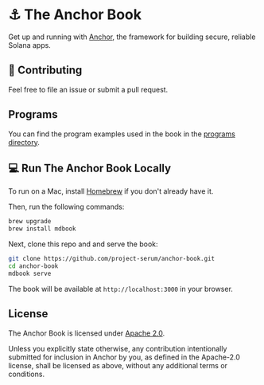 # ⚓ The Anchor Book

Get up and running with [Anchor](https://anchor-lang.com), the framework for building secure, reliable
Solana apps.

## 🤝 Contributing

Feel free to file an issue or submit a pull request.

## Programs

You can find the program examples used in the book in the [programs directory](./programs/).

## 💻 Run The Anchor Book Locally

To run on a Mac, install [Homebrew](https://brew.sh/) if you don't already have
it.

Then, run the following commands:

```sh
brew upgrade
brew install mdbook
```

Next, clone this repo and and serve the book:

```sh
git clone https://github.com/project-serum/anchor-book.git
cd anchor-book
mdbook serve
```
The book will be available at `http://localhost:3000` in your browser.

## License

The Anchor Book is licensed under [Apache 2.0](./LICENSE).

Unless you explicitly state otherwise, any contribution intentionally submitted
for inclusion in Anchor by you, as defined in the Apache-2.0 license, shall be
licensed as above, without any additional terms or conditions.
